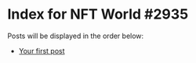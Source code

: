 # Index for NFT World #2935
Posts will be displayed in the order below:

- [Your first post](./001-first.md)

